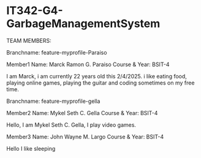 # IT342-G4-GarbageManagementSystem

TEAM MEMBERS:

Branchname: feature-myprofile-Paraiso

Member1
Name: Marck Ramon G. Paraiso
Course & Year: BSIT-4

I am Marck, i am currently 22 years old this 2/4/2025. i like eating food, playing online games, playing the guitar and coding sometimes on my free time.

Branchname: feature-myprofile-gella

Member2
Name: Mykel Seth C. Gella
Course & Year: BSIT-4

Hello, I am Mykel Seth C. Gella, I play video games. 

Member3
Name: John Wayne M. Largo
Course & Year: BSIT-4

Hello I like sleeping
